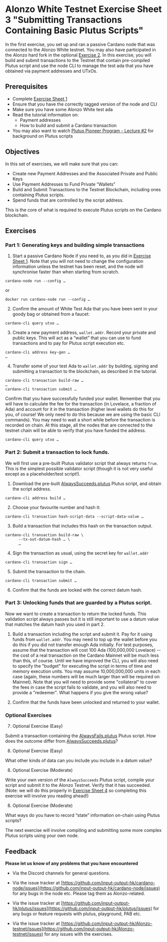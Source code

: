 # Alonzo White Testnet Exercise Sheet 3 "Submitting Transactions Containing Basic Plutus Scripts"

In the first exercise, you set up and ran a passive Cardano node that was connected to the Alonzo White testnet.  You may also have participated in the Alonzo hard fork in the optional [Exercise 2](2_Alonzo-white-exercise-2.md).  In this exercise, you will build and submit transactions to the Testnet that contain pre-compiled Plutus script and use the node CLI to manage the test ada that you have obtained via payment addresses and UTxOs.

## Prerequisites

- Complete [Exercise Sheet 1](1_Alonzo-white-exercise-1.md)
- Ensure that you have the correctly tagged version of the node and CLI
- Make sure you have some Alonzo White test ada
- Read the tutorial information on:
	- Payment addresses
	- How to build and submit a Cardano transaction
- You may also want to watch [Plutus Pioneer Program - Lecture #2](https://youtu.be/E5KRk5y9KjQ) for background on Plutus scripts

## Objectives

In this set of exercises, we will make sure that you can:

- Create new Payment Addresses and the Associated Private and Public Keys
- Use Payment Addresses to Fund Private “Wallets”
- Build and Submit Transactions to the Testnet Blockchain, including ones containing Plutus scripts.
- Spend funds that are controlled by the script address.

This is the core of what is required to execute Plutus scripts on the Cardano blockchain.

## Exercises
### Part 1: Generating keys and building simple transactions

1. Start a passive Cardano Node if you need to, as you did in [Exercise Sheet 1](1_Alonzo-white-exercise-1.md).  Note that you will not need to change the configuration information unless the testnet has been reset, and the node will synchronise faster than when starting from scratch.

``cardano-node run --config …``

or 

``docker run cardano-node run --config …``


2.	Confirm the amount of White Test Ada that you have been sent in your goody bag or obtained from a faucet:

``cardano-cli query utxo …``

3.	Create a new payment address, `wallet.addr`.  Record your private and public keys. This will act as a “wallet” that you can use to fund transactions and to pay for Plutus script execution etc.

```
cardano-cli address key-gen …
…
```
4.	Transfer some of your test Ada to `wallet.addr` by building, signing and submitting a transaction to the blockchain, as described in the tutorial.

```
cardano-cli transaction build-raw …
…
cardano-cli transaction submit …
```
Confirm that you have successfully funded your wallet.  Remember that you will have to calculate the fee for the transaction (in Lovelace, a fraction of Ada) and account for it in the transaction (higher level wallets do this for you, of course!  We only need to do this because we are using the basic CLI commands).  You may need to wait a short while before the transaction is recorded on chain.  At this stage, all the nodes that are connected to the testnet chain will be able to verify that you have funded the address.

``cardano-cli query utxo …``


### Part 2:  Submit a transaction to lock funds.

We will first use a pre-built Plutus validator script that always returns `True`. This is the simplest possible validator script (though it is not very useful except as a placeholder/test script!).

1. Download the pre-built [AlwaysSucceeds.plutus](/resources/plutus-scripts/AlwaysSucceeds.plutus) Plutus script, and obtain the script address.

``
cardano-cli address build …
``

2. Choose your favourite number and hash it:

``
cardano-cli transaction hash-script-data --script-data-value …
``

3. Build a transaction that includes this hash on the transaction output.

```
cardano-cli transaction build-raw \
      --tx-out-datum-hash … \
      …
```

4. Sign the transaction as usual, using the secret key for `wallet.addr`

``
cardano-cli transaction sign …
``

5. Submit the transaction to the chain. 

``
cardano-cli transaction submit …
``

6. Confirm that the funds are locked with the correct datum hash.


### Part 3:  Unlocking funds that are guarded by a Plutus script.

Now we want to create a transaction to return the locked funds. This validation script always passes but it is still important to use a datum value that matches the datum hash you used in part 2.

1. Build a transaction including the script and submit it. Pay for it using funds from `wallet.addr`. You may need to top up the wallet before you do this if you did not transfer enough Ada initially.  For test purposes, assume that the transaction will cost 100 Ada (100,000,000 Lovelace) -- the cost of a real transaction on the Cardano Mainnet will be much less than this, of course.  Until we have improved the CLI, you will also need to specify the "budget" for executing the script in terms of time and memory execution units.  You may assume 10,000,000,000 units in each case (again, these numbers will be much larger than will be required on Mainnet). Note that you will need to provide some "collateral" to cover the fees in case the script fails to validate, and you will also need to provide a "redeemer".  What happens if you give the wrong value?

2. Confirm that the funds have been unlocked and returned to your wallet.


### Optional Exercises

7.	Optional Exercise (Easy)

Submit a transaction containing the [AlwaysFails.plutus](/resources/plutus-scripts/AlwaysFails.plutus) Plutus script.  How does the outcome differ from [AlwaysSucceeds.plutus](/resources/plutus-scripts/AlwaysSucceeds.plutus)?
 

8.	Optional Exercise (Easy)

What other kinds of data can you include you include in a datum value?

8.	Optional Exercise (Moderate)

Write your own version of the `AlwaysSucceeds` Plutus script, compile your script and submit it to the Alonzo Testnet.  Verify that it has succeeded.  (Note: we will do this properly in [Exercise Sheet 4](4_Alonzo-white-exercise-4.md) so completing this exercise will involve you reading ahead!)


8.	Optional Exercise (Moderate)

What ways do you have to record “state” information on-chain using Plutus scripts?

The next exercise will involve compiling and submitting some more complex Plutus scripts using your own node.

## Feedback

**Please let us know of any problems that you have encountered**

- Via the Discord channels for general questions.

- Via the issue tracker at [https://github.com/input-output-hk/cardano-node/issues](https://github.com/input-output-hk/cardano-node/issues) for any bugs in the node etc.  Please tag them as Alonzo-related.

- Via the issue tracker at [https://github.com/input-output-hk/plutus/issues](https://github.com/input-output-hk/plutus/issues) for any bugs or feature requests with plutus, playground, PAB etc.

- Via the issue tracker at [https://github.com/input-output-hk/Alonzo-testnet/issues](https://github.com/input-output-hk/Alonzo-testnet/issues) for any issues with the exercises.

